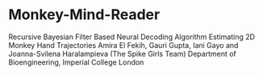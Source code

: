 # Monkey-Mind-Reader
Recursive Bayesian Filter Based Neural Decoding Algorithm Estimating 2D Monkey Hand Trajectories Amira El Fekih, Gauri Gupta, Iani Gayo and Joanna-Svilena Haralampieva (The Spike Girls Team) Department of Bioengineering, Imperial College London
